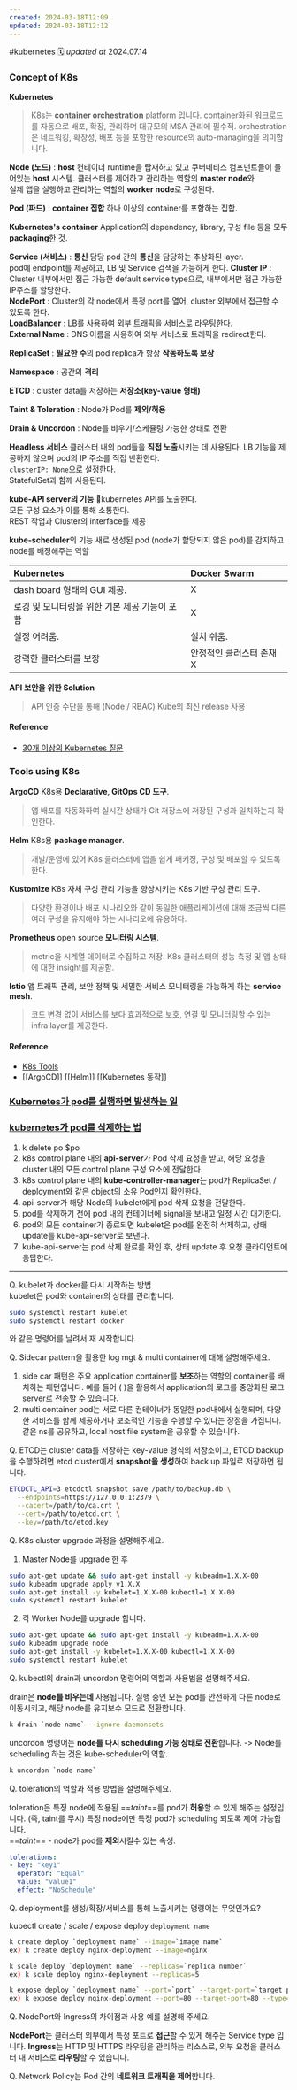 ```yaml
---
created: 2024-03-18T12:09
updated: 2024-03-18T12:12
---
```

#kubernetes 🗓 *updated at* 2024.07.14
### Concept of K8s

**Kubernetes**
> K8s는 **container orchestration** platform 입니다.
> container화된 워크로드를 자동으로 배포, 확장, 관리하며 대규모의 MSA 관리에 필수적. 
> orchestration은 네트워킹, 확장성, 배포 등을 포함한 resource의 auto-managing을 의미합니다.


**Node (노드)** : **host**
컨테이너 runtime을 탑재하고 있고 쿠버네티스 컴포넌트들이 들어있는 **host** 시스템.
클러스터를 제어하고 관리하는 역할의 **master node**와  
실제 앱을 실행하고 관리하는 역할의 **worker node**로 구성된다.  

**Pod (파드)** : **container 집합**
하나 이상의 container를 포함하는 집합. 

**Kubernetes's container**
Application의 dependency, library, 구성 file 등을 모두 **packaging**한 것.

**Service (서비스)** : **통신** 담당
pod 간의 **통신**을 담당하는 추상화된 layer.  
pod에 endpoint를 제공하고, LB 및 Service 검색을 가능하게 한다.
**Cluster IP** : Cluster 내부에서만 접근 가능한 default service type으로, 내부에서만 접근 가능한 IP주소를 할당한다.  
**NodePort** : Cluster의 각 node에서 특정 port를 열어, cluster 외부에서 접근할 수 있도록 한다.  
**LoadBalancer** : LB를 사용하여 외부 트래픽을 서비스로 라우팅한다.  
**External Name** : DNS 이름을 사용하여 외부 서비스로 트래픽을 redirect한다.

**ReplicaSet** : **필요한 수**의 pod replica가 항상 **작동하도록 보장**

**Namespace** : 공간의 **격리**

**ETCD** : cluster data를 저장하는 **저장소(key-value 형태)**

**Taint & Toleration** : Node가 Pod를 **제외/허용**

**Drain & Uncordon** : Node를 비우기/스케쥴링 가능한 상태로 전환


**Headless 서비스**
클러스터 내의 pod들을 **직접 노출**시키는 데 사용된다. LB 기능을 제공하지 않으며 pod의 IP 주소를 직접 반환한다.  
`clusterIP: None`으로 설정한다.  
StatefulSet과 함께 사용된다.

**kube-API server의 기능**
kubernetes API를 노출한다.  
모든 구성 요소가 이를 통해 소통한다.  
REST 작업과 Cluster의 interface를 제공

**kube-scheduler**의 기능
새로 생성된 pod (node가 할당되지 않은 pod)를 감지하고 node를 배정해주는 역할 

| **Kubernetes**             | **Docker Swarm** |
| :------------------------- | :--------------- |
| dash board 형태의 GUI 제공.     | X                |
| 로깅 및 모니터링을 위한 기본 제공 기능이 포함 | X                |
| 설정 어려움.                    | 설치 쉬움.           |
| 강력한 클러스터를 보장               | 안정적인 클러스터 존재 X   |
**API 보안을 위한 Solution**
> API 인증 수단을 통해 (Node / RBAC)
> Kube의 최신 release 사용

#### Reference
- [30개 이상의 Kubernetes 질문](https://hashdork.com/ko/kubernetes-interview-questions/)


### Tools using K8s

**ArgoCD**
K8s용 **Declarative, GitOps CD 도구**.
> 앱 배포를 자동화하여 실시간 상태가 Git 저장소에 저장된 구성과 일치하는지 확인한다.

**Helm**
K8s용 **package manager**.
> 개발/운영에 있어 K8s 클러스터에 앱을 쉽게 패키징, 구성 및 배포할 수 있도록 한다.

**Kustomize**
K8s 자체 구성 관리 기능을 향상시키는 K8s 기반 구성 관리 도구.
> 다양한 환경이나 배포 시나리오와 같이 동일한 애플리케이션에 대해 조금씩 다른 여러 구성을 유지해야 하는 시나리오에 유용하다.

**Prometheus**
open source **모니터링 시스템**.
> metric을 시계열 데이터로 수집하고 저장. 
> K8s 클러스터의 성능 측정 및 앱 상태에 대한 insight를 제공함.

**Istio**
앱 트래픽 관리, 보안 정책 및 세밀한 서비스 모니터링을 가능하게 하는 **service mesh**.
> 코드 변경 없이 서비스를 보다 효과적으로 보호, 연결 및 모니터링할 수 있는 infra layer를 제공한다.

#### Reference
- [K8s Tools](https://overcast.blog/13-kubernetes-tools-your-should-know-in-2024-4e857124c176)
- [[ArgoCD]] [[Helm]] [[Kubernetes 동작]]


### [Kubernetes가 pod를 실행하면 발생하는 일](https://medium.com/daangn/kubectl-create-pod%EB%A5%BC-%EC%8B%A4%ED%96%89%ED%95%98%EB%A9%B4-%EB%B0%9C%EC%83%9D%ED%95%98%EB%8A%94-%EC%9D%BC-kube-apiserver-%EA%B0%90%EC%82%AC-%EB%A1%9C%EA%B7%B8-audig-log-%EB%A1%9C-%EC%97%BF%EB%B3%B4%EA%B8%B0-6f01487abdda)



### [kubernetes가 pod를 삭제하는 법](https://leehosu.github.io/kubernetes-delete-pod)
1. k delete po $po
2. k8s control plane 내의 **api-server**가 Pod 삭제 요청을 받고, 해당 요청을 cluster 내의 모든 control plane 구성 요소에 전달한다.
3. k8s control plane 내의 **kube-controller-manager**는 pod가 ReplicaSet / deployment와 같은 object의 소유 Pod인지 확인한다.
4. api-server가 해당 Node의 kubelet에게 pod 삭제 요청을 전달한다.
5. pod를 삭제하기 전에 pod 내의 컨테이너에 signal을 보내고 일정 시간 대기한다. 
6. pod의 모든 container가 종료되면 kubelet은 pod를 완전히 삭제하고, 상태 update를 kube-api-server로 보낸다.
7. kube-api-server는 pod 삭제 완료를 확인 후, 상태 update 후 요청 클라이언트에 응답한다.

---
Q. kubelet과 docker를 다시 시작하는 방법  
kubelet은 pod와 container의 상태를 관리합니다. 
```sh
sudo systemctl restart kubelet 
sudo systemctl restart docker
```
와 같은 명령어를 날려서 재 시작합니다.

Q. Sidecar pattern을 활용한 log mgt & multi container에 대해 설명해주세요.
1) side car 패턴은 주요 application container를 **보조**하는 역할의 container를 배치하는 패턴입니다. 예를 들어 ( )을 활용해서 application의 로그를 중앙화된 로그 server로 전송할 수 있습니다.
2) multi container pod는 서로 다른 컨테이너가 동일한 pod내에서 실행되며, 다양한 서비스를 함께 제공하거나 보조적인 기능을 수행할 수 있다는 장점을 가집니다. 같은 ns를 공유하고, local host file system을 공유할 수 있습니다.

Q. ETCD는 cluster data를 저장하는 key-value 형식의 저장소이고, ETCD backup을 수행하려면 etcd cluster에서 **snapshot을 생성**하여 back up 파일로 저장하면 됩니다.
```sh
ETCDCTL_API=3 etcdctl snapshot save /path/to/backup.db \
  --endpoints=https://127.0.0.1:2379 \
  --cacert=/path/to/ca.crt \
  --cert=/path/to/etcd.crt \
  --key=/path/to/etcd.key
```

Q. K8s cluster upgrade 과정을 설명해주세요.
1) Master Node를 upgrade 한 후 
```sh
sudo apt-get update && sudo apt-get install -y kubeadm=1.X.X-00
sudo kubeadm upgrade apply v1.X.X
sudo apt-get install -y kubelet=1.X.X-00 kubectl=1.X.X-00
sudo systemctl restart kubelet
```
2) 각 Worker Node를 upgrade 합니다.
```sh
sudo apt-get update && sudo apt-get install -y kubeadm=1.X.X-00
sudo kubeadm upgrade node
sudo apt-get install -y kubelet=1.X.X-00 kubectl=1.X.X-00
sudo systemctl restart kubelet
```

Q. kubectl의 drain과 uncordon 명령어의 역할과 사용법을 설명해주세요.

drain은 **node를 비우는데** 사용됩니다. 실행 중인 모든 pod를 안전하게 다른 node로 이동시키고, 해당 node를 유지보수 모드로 전환합니다.
```sh
k drain `node name` --ignore-daemonsets
```

uncordon 명령어는 **node를 다시 scheduling 가능 상태로 전환**합니다.
-> Node를 scheduling 하는 것은 kube-scheduler의 역할.
```sh
k uncordon `node name`
```

Q. toleration의 역할과 적용 방법을 설명해주세요.  

toleration은 특정 node에 적용된 ==*taint*==를 pod가 **허용**할 수 있게 해주는 설정입니다. (즉, taint를 무시) 특정 node에만 특정 pod가 scheduling 되도록 제어 가능합니다.  
==*taint*== - node가 pod를 **제외**시킬수 있는 속성.
```yaml
tolerations:
- key: "key1"
  operator: "Equal"
  value: "value1"
  effect: "NoSchedule"
```

Q. deployment를 생성/확장/서비스를 통해 노출시키는 명령어는 무엇인가요?  

kubectl create / scale / expose deploy `deployment name`
```sh
k create deploy `deployment name` --image=`image name`
ex) k create deploy nginx-deployment --image=nginx

k scale deploy `deployment name` --replicas=`replica number`
ex) k scale deploy nginx-deployment --replicas=5

k expose deploy `deployment name` --port=`port` --target-port=`target port` --type=`serivce type`
ex) k expose deploy nginx-deployment --port=80 --target-port=80 --type=NodePort
```

Q. NodePort와 Ingress의 차이점과 사용 예를 설명해 주세요.  

**NodePort**는 클러스터 외부에서 특정 포트로 **접근**할 수 있게 해주는 Service type 입니다.
**Ingress**는 HTTP 및 HTTPS 라우팅을 관리하는 리소스로, 외부 요청을 클러스터 내 서비스로 **라우팅**할 수 있습니다.

Q. Network Policy는 Pod 간의 **네트워크 트래픽을 제어**합니다.